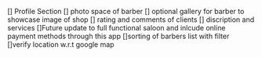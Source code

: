 [] Profile Section 
[] photo space of barber 
[] optional gallery for barber to showcase image of  shop
[] rating and comments of clients
[] discription and services 
[]Future update to full functional saloon and inlcude online payment methods through this app
[]sorting of barbers list with filter
[]verify location w.r.t google map
